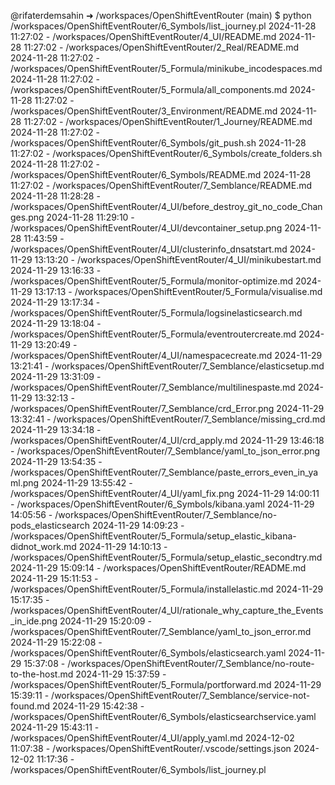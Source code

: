 @rifaterdemsahin ➜ /workspaces/OpenShiftEventRouter (main) $ python /workspaces/OpenShiftEventRouter/6_Symbols/list_journey.pl
2024-11-28 11:27:02 - /workspaces/OpenShiftEventRouter/4_UI/README.md
2024-11-28 11:27:02 - /workspaces/OpenShiftEventRouter/2_Real/README.md
2024-11-28 11:27:02 - /workspaces/OpenShiftEventRouter/5_Formula/minikube_incodespaces.md
2024-11-28 11:27:02 - /workspaces/OpenShiftEventRouter/5_Formula/all_components.md
2024-11-28 11:27:02 - /workspaces/OpenShiftEventRouter/3_Environment/README.md
2024-11-28 11:27:02 - /workspaces/OpenShiftEventRouter/1_Journey/README.md
2024-11-28 11:27:02 - /workspaces/OpenShiftEventRouter/6_Symbols/git_push.sh
2024-11-28 11:27:02 - /workspaces/OpenShiftEventRouter/6_Symbols/create_folders.sh
2024-11-28 11:27:02 - /workspaces/OpenShiftEventRouter/6_Symbols/README.md
2024-11-28 11:27:02 - /workspaces/OpenShiftEventRouter/7_Semblance/README.md
2024-11-28 11:28:28 - /workspaces/OpenShiftEventRouter/4_UI/before_destroy_git_no_code_Changes.png
2024-11-28 11:29:10 - /workspaces/OpenShiftEventRouter/4_UI/devcontainer_setup.png
2024-11-28 11:43:59 - /workspaces/OpenShiftEventRouter/4_UI/clusterinfo_dnsatstart.md
2024-11-29 13:13:20 - /workspaces/OpenShiftEventRouter/4_UI/minikubestart.md
2024-11-29 13:16:33 - /workspaces/OpenShiftEventRouter/5_Formula/monitor-optimize.md
2024-11-29 13:17:13 - /workspaces/OpenShiftEventRouter/5_Formula/visualise.md
2024-11-29 13:17:34 - /workspaces/OpenShiftEventRouter/5_Formula/logsinelasticsearch.md
2024-11-29 13:18:04 - /workspaces/OpenShiftEventRouter/5_Formula/eventroutercreate.md
2024-11-29 13:20:49 - /workspaces/OpenShiftEventRouter/4_UI/namespacecreate.md
2024-11-29 13:21:41 - /workspaces/OpenShiftEventRouter/7_Semblance/elasticsetup.md
2024-11-29 13:31:09 - /workspaces/OpenShiftEventRouter/7_Semblance/multilinespaste.md
2024-11-29 13:32:13 - /workspaces/OpenShiftEventRouter/7_Semblance/crd_Error.png
2024-11-29 13:32:41 - /workspaces/OpenShiftEventRouter/7_Semblance/missing_crd.md
2024-11-29 13:34:18 - /workspaces/OpenShiftEventRouter/4_UI/crd_apply.md
2024-11-29 13:46:18 - /workspaces/OpenShiftEventRouter/7_Semblance/yaml_to_json_error.png
2024-11-29 13:54:35 - /workspaces/OpenShiftEventRouter/7_Semblance/paste_errors_even_in_yaml.png
2024-11-29 13:55:42 - /workspaces/OpenShiftEventRouter/4_UI/yaml_fix.png
2024-11-29 14:00:11 - /workspaces/OpenShiftEventRouter/6_Symbols/kibana.yaml
2024-11-29 14:05:56 - /workspaces/OpenShiftEventRouter/7_Semblance/no-pods_elasticsearch
2024-11-29 14:09:23 - /workspaces/OpenShiftEventRouter/5_Formula/setup_elastic_kibana-didnot_work.md
2024-11-29 14:10:13 - /workspaces/OpenShiftEventRouter/5_Formula/setup_elastic_secondtry.md
2024-11-29 15:09:14 - /workspaces/OpenShiftEventRouter/README.md
2024-11-29 15:11:53 - /workspaces/OpenShiftEventRouter/5_Formula/installelastic.md
2024-11-29 15:17:35 - /workspaces/OpenShiftEventRouter/4_UI/rationale_why_capture_the_Events_in_ide.png
2024-11-29 15:20:09 - /workspaces/OpenShiftEventRouter/7_Semblance/yaml_to_json_error.md
2024-11-29 15:22:08 - /workspaces/OpenShiftEventRouter/6_Symbols/elasticsearch.yaml
2024-11-29 15:37:08 - /workspaces/OpenShiftEventRouter/7_Semblance/no-route-to-the-host.md
2024-11-29 15:37:59 - /workspaces/OpenShiftEventRouter/5_Formula/portforward.md
2024-11-29 15:39:11 - /workspaces/OpenShiftEventRouter/7_Semblance/service-not-found.md
2024-11-29 15:42:38 - /workspaces/OpenShiftEventRouter/6_Symbols/elasticsearchservice.yaml
2024-11-29 15:43:11 - /workspaces/OpenShiftEventRouter/4_UI/apply_yaml.md
2024-12-02 11:07:38 - /workspaces/OpenShiftEventRouter/.vscode/settings.json
2024-12-02 11:17:36 - /workspaces/OpenShiftEventRouter/6_Symbols/list_journey.pl